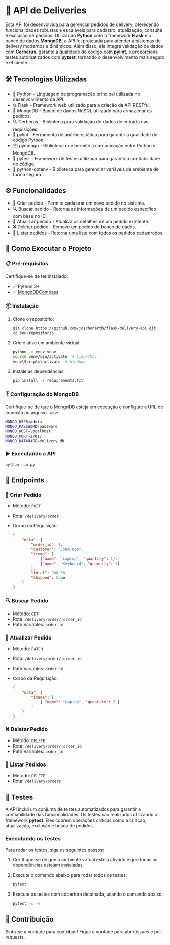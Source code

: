 # 🚚 API de Deliveries

Esta API foi desenvolvida para gerenciar pedidos de delivery, oferecendo funcionalidades robustas e escaláveis para cadastro, atualização, consulta e exclusão de pedidos. Utilizando **Python** com o framework **Flask** e o banco de dados **MongoDB**, a API foi projetada para atender a sistemas de delivery modernos e dinâmicos. Além disso, ela integra validação de dados com **Cerberus**, garante a qualidade do código com **pylint**, e proporciona testes automatizados com **pytest**, tornando o desenvolvimento mais seguro e eficiente.

## 🛠️ Tecnologias Utilizadas

- 🐍 Python - Linguagem de programação principal utilizada no desenvolvimento da API.
- 🌐 Flask - Framework web utilizado para a criação da API RESTful.
- 🍃 MongoDB - Banco de dados NoSQL utilizado para armazenar os pedidos.
- 🔍 Cerberus - Biblioteca para validação de dados de entrada nas requisições.
- 📏 pylint - Ferramenta de análise estática para garantir a qualidade do código Python.
- 📦 pymongo - Biblioteca que permite a comunicação entre Python e MongoDB.
- 🧪 pytest - Framework de testes utilizado para garantir a confiabilidade do código.
- 🔑 python-dotenv - Biblioteca para gerenciar variáveis de ambiente de forma segura.

## ⚙️ Funcionalidades

- 📝 Criar pedido - Permite cadastrar um novo pedido no sistema.
- 🔍 Buscar pedido - Retorna as informações de um pedido específico com base no ID.
- 🔄 Atualizar pedido - Atualiza os detalhes de um pedido existente.
- ❌ Deletar pedido - Remove um pedido do banco de dados.
- 📜 Listar pedidos - Retorna uma lista com todos os pedidos cadastrados.

## 🚀 Como Executar o Projeto

### 📋 Pré-requisitos

Certifique-se de ter instalado:

- ✅ Python 3+
- ✅ [MongoDBCompass](https://www.mongodb.com/try/download/compass)

### 📦 Instalação

1. Clone o repositório:

   ```bash
   git clone https://github.com/joschonarth/flask-delivery-api.git
   cd seu-repositorio
   ```

2. Crie e ative um ambiente virtual:

    ```bash
    python -m venv venv
    source venv/bin/activate  # Linux/Mac
    venv\Scripts\activate  # Windows
    ```

3. Instale as dependências:

    ```bash
    pip install -r requirements.txt
    ```

### 🗄️ Configuração do MongoDB

Certifique-se de que o MongoDB esteja em execução e configure a URL de conexão no arquivo `.env`:

```bash
MONGO_USER=admin
MONGO_PASSWORD=password
MONGO_HOST=localhost
MONGO_PORT=27017
MONGO_DATABASE=delivery_db
```

### ▶️ Executando a API

```bash
python run.py
```

## 🔗 Endpoints

### 📝 Criar Pedido

- Método: `POST`
- Rota: `/delivery/order`
- Corpo da Requisição:

    ```json
    {
        "data": {
            "order_id": 1,
            "customer": "John Doe",
            "items": [
                {"name": "Laptop", "quantity": 1},
                {"name": "Keyboard", "quantity": 1}
            ],
            "total": 900.00,
            "shipped": true
        }
    }
    ```

### 🔍 Buscar Pedido

- Método: `GET`
- Rota: `/delivery/order/:order_id`
- Path Variables: `order_id`

### 🔄 Atualizar Pedido

- Método: `PATCH`
- Rota: `/delivery/order/:order_id`
- Path Variables: `order_id`
- Corpo da Requisição:

    ```json
    {
        "data": {
            "items": [
                { "name": "Laptop", "quantity": 2 }
            ]
        }
    }
    ```

### ❌ Deletar Pedido

- Método: `DELETE`
- Rota: `/delivery/order/:order_id`
- Path Variables: `order_id`

### 📜 Listar Pedidos

- Método: `DELETE`
- Rota: `/delivery/orders`

## 🧪 Testes

A API inclui um conjunto de testes automatizados para garantir a confiabilidade das funcionalidades. Os testes são realizados utilizando o framework **pytest**. Eles cobrem operações críticas como a criação, atualização, exclusão e busca de pedidos.

### Executando os Testes

Para rodar os testes, siga os seguintes passos:

1. Certifique-se de que o ambiente virtual esteja ativado e que todas as dependências estejam instaladas.

2. Execute o comando abaixo para rodar todos os testes:

    ```bash
    pytest
    ```

3. Execute os testes com cobertura detalhada, usando o comando abaixo:

    ```bash
    pytest -s -v
    ```

## 🤝 Contribuição

Sinta-se à vontade para contribuir! Fique à vontade para abrir issues e pull requests.
